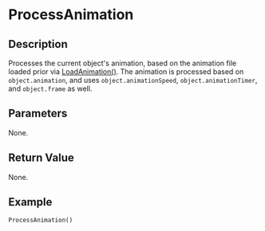# ProcessAnimation

## Description
Processes the current object's animation, based on the animation file loaded prior via [LoadAnimation()](LoadAnimation.md). The animation is processed based on `object.animation`, and uses `object.animationSpeed`, `object.animationTimer`, and `object.frame` as well.

## Parameters
None.

## Return Value
None.

## Example
```
ProcessAnimation()
```
